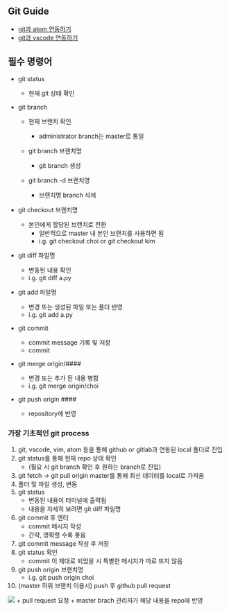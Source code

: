 ## Git Guide

- [git과 atom 연동하기](https://m.blog.naver.com/wlgh325/221443819508)
- [git과 vscode 연동하기](https://technote.kr/352)

## 필수 명령어
- git status
    - 현재 git 상태 확인

- git branch
    + 현재 브랜치 확인
        - administrator branch는 master로 통일

    + git branch 브랜치명
        - git branch 생성

    + git branch -d 브랜치명
        - 브랜치명 branch 삭제

- git checkout 브랜치명
    + 본인에게 할당된 브랜치로 전환
        - 일반적으로 master 내 본인 브랜치를 사용하면 됨
        - i.g. git checkout choi or git checkout kim

- git diff 파일명
    + 변동된 내용 확인
    + i.g. git diff a.py

- git add 파일명
    + 변경 또는 생성된 파일 또는 폴더 반영
    + i.g. git add a.py

- git commit
    + commit message 기록 및 저장
    + commit

- git merge origin/####
    + 변경 또는 추가 된 내용 병합
    + i.g. git merge origin/choi

- git push origin ####
    + repository에 반영
    

### 가장 기초적인 git process
1. git, vscode, vim, atom 등을 통해 github or gitlab과 연동된 local 폴더로 진입
2. git status를 통해 현재 repo 상태 확인
    + (필요 시 git branch 확인 후 원하는 branch로 진입)
3. git fetch -> git pull origin master를 통해 최신 데이터를 local로 가져옴
4. 폴더 및 파일 생성, 변동
5. git status
    + 변동된 내용이 터미널에 출력됨
    + 내용을 자세히 보려면 git diff 파일명
6. git commit 후 엔터
    + commit 메시지 작성
    + 간략, 명확할 수록 좋음
7. git commit message 작성 후 저장
8. git status 확인
    + commit 이 제대로 되었을 시 특별한 메시지가 따로 뜨지 않음
9. git push origin 브랜치명
    + i.g. git push origin choi
10. (master 하위 브랜치 이용시) push 후 github pull request 
<img src="https://www.secmem.org/assets/images/git_pr/github_pullrequest.png">
    + pull request 요청
    + master brach 관리자가 해당 내용을 repo에 반영 

